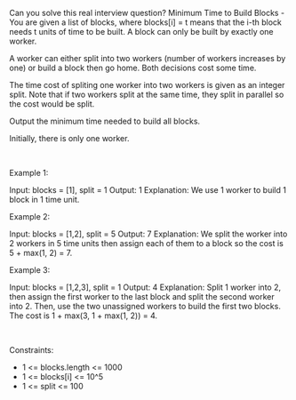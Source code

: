 Can you solve this real interview question? Minimum Time to Build Blocks - You are given a list of blocks, where blocks[i] = t means that the i-th block needs t units of time to be built. A block can only be built by exactly one worker.

A worker can either split into two workers (number of workers increases by one) or build a block then go home. Both decisions cost some time.

The time cost of spliting one worker into two workers is given as an integer split. Note that if two workers split at the same time, they split in parallel so the cost would be split.

Output the minimum time needed to build all blocks.

Initially, there is only one worker.

 

Example 1:


Input: blocks = [1], split = 1
Output: 1
Explanation: We use 1 worker to build 1 block in 1 time unit.


Example 2:


Input: blocks = [1,2], split = 5
Output: 7
Explanation: We split the worker into 2 workers in 5 time units then assign each of them to a block so the cost is 5 + max(1, 2) = 7.


Example 3:


Input: blocks = [1,2,3], split = 1
Output: 4
Explanation: Split 1 worker into 2, then assign the first worker to the last block and split the second worker into 2.
Then, use the two unassigned workers to build the first two blocks.
The cost is 1 + max(3, 1 + max(1, 2)) = 4.


 

Constraints:

 * 1 <= blocks.length <= 1000
 * 1 <= blocks[i] <= 10^5
 * 1 <= split <= 100